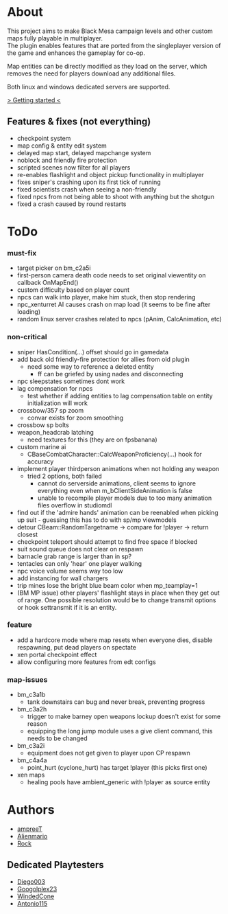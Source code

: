# About
This project aims to make Black Mesa campaign levels and other custom maps fully playable in multiplayer.  
The plugin enables features that are ported from the singleplayer version of the game and enhances the gameplay for co-op.

Map entities can be directly modified as they load on the server, which removes the need for players download any additional files.

Both linux and windows dedicated servers are supported.

[> Getting started <](https://github.com/ampreeT/SourceCoop/wiki/Getting-started)

## Features & fixes (not everything)
- checkpoint system
- map config & entity edit system
- delayed map start, delayed mapchange system
- noblock and friendly fire protection
- scripted scenes now filter for all players
- re-enables flashlight and object pickup functionality in multiplayer
- fixes sniper's crashing upon its first tick of running
- fixed scientists crash when seeing a non-friendly
- fixed npcs from not being able to shoot with anything but the shotgun
- fixed a crash caused by round restarts

# ToDo
### must-fix
- target picker on bm_c2a5i
- first-person camera death code needs to set original viewentity on callback OnMapEnd()
- custom difficulty based on player count
- npcs can walk into player, make him stuck, then stop rendering
- npc_xenturret AI causes crash on map load (it seems to be fine after loading)
- random linux server crashes related to npcs (pAnim, CalcAnimation, etc)

### non-critical
- sniper HasCondition(...) offset should go in gamedata
- add back old friendly-fire protection for allies from old plugin
	- need some way to reference a deleted entity
		- ff can be griefed by using nades and disconnecting
- npc sleepstates sometimes dont work
- lag compensation for npcs
	- test whether if adding entities to lag compensation table on entity initialization will work
- crossbow/357 sp zoom
	- convar exists for zoom smoothing
- crossbow sp bolts
- weapon_headcrab latching
	- need textures for this (they are on fpsbanana)
- custom marine ai
	- CBaseCombatCharacter::CalcWeaponProficiency(...) hook for accuracy
- implement player thirdperson animations when not holding any weapon
	- tried 2 options, both failed
		- cannot do serverside animations, client seems to ignore everything even when m_bClientSideAnimation is false
		- unable to recompile player models due to too many animation files overflow in studiomdl
- find out if the 'admire hands' animation can be reenabled when picking up suit - guessing this has to do with sp/mp viewmodels
- detour CBeam::RandomTargetname -> compare for !player -> return closest
- checkpoint teleport should attempt to find free space if blocked
- suit sound queue does not clear on respawn
- barnacle grab range is larger than in sp?
- tentacles can only 'hear' one player walking
- npc voice volume seems way too low
- add instancing for wall chargers
- trip mines lose the bright blue beam color when mp_teamplay=1
- (BM MP issue) other players' flashlight stays in place when they get out of range. One possible resolution would be to change transmit options or hook settransmit if it is an entity.

### feature
- add a hardcore mode where map resets when everyone dies, disable respawning, put dead players on spectate
- xen portal checkpoint effect
- allow configuring more features from edt configs

### map-issues
- bm_c3a1b
	- tank downstairs can bug and never break, preventing progress
- bm_c3a2h
	- trigger to make barney open weapons lockup doesn't exist for some reason
	- equipping the long jump module uses a give client command, this needs to be changed
- bm_c3a2i
	- equipment does not get given to player upon CP respawn
- bm_c4a4a
	- point_hurt (cyclone_hurt) has target !player (this picks first one)
- xen maps
	- healing pools have ambient_generic with !player as source entity
	
# Authors
- [ampreeT](https://steamcommunity.com/id/ampreeT/)
- [Alienmario](https://steamcommunity.com/id/4oM0/)
- [Rock](https://steamcommunity.com/id/Rock48/)

## Dedicated Playtesters
- [Diego003](https://steamcommunity.com/id/Diego63212/)
- [Googolplex23](https://steamcommunity.com/id/pandlfisher/)
- [WindedCone](https://steamcommunity.com/id/AceOak57/)
- [Antonio115](https://steamcommunity.com/profiles/76561198880559068/)
